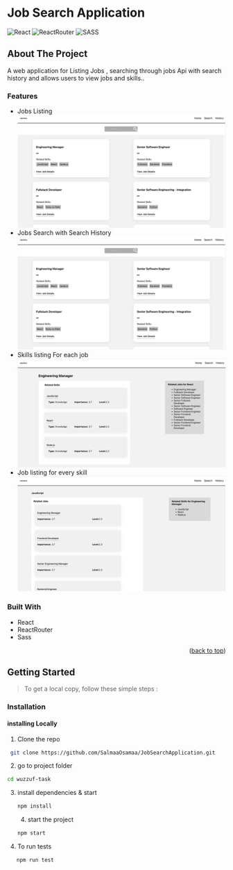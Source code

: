 # Job Search Application

<div id="top"></div>

![React](https://img.shields.io/badge/React-20232A?style=for-the-badge&logo=react&logoColor=61DAFB)
![ReactRouter](https://img.shields.io/badge/React_Router-CA4245?style=for-the-badge&logo=react-router&logoColor=white)
![SASS](https://img.shields.io/badge/Sass-CC6699?style=for-the-badge&logo=sass&logoColor=white)

## About The Project

A web application for Listing Jobs , searching through jobs Api with search history and allows users to view jobs and skills..

### Features

- Jobs Listing
  ![Preview](./src/assets/data/home.jpeg)
-  Jobs Search with Search History
  ![Preview](./src/assets/data/home.jpeg)
- Skills listing For each job 
  ![Preview](./src/assets/data/skilldetails.jpeg)
- Job listing for every skill
  ![Preview](./src/assets/data/jobdetails.jpeg)

### Built With

- React
- ReactRouter
- Sass

<p align="right">(<a href="#top">back to top</a>)</p>

<!-- GETTING STARTED -->

## Getting Started

> To get a local copy, follow these simple steps :
### Installation
#### installing Locally
1. Clone the repo

  ```sh
   git clone https://github.com/SalmaaOsamaa/JobSearchApplication.git
   ```
   2. go to project folder

   ```sh
   cd wuzzuf-task
   ```
3. install dependencies & start

   ```bash
   npm install
   ```

   4. start the project

   ```sh
   npm start
   ```
 5. To run tests

```sh
   npm run test 
   ```